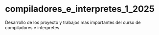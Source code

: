 # compiladores_e_interpretes_1_2025
Desarrollo de los proyecto y trabajos mas importantes del curso de compiladores e interpretes
